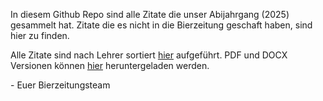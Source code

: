 In diesem Github Repo sind alle Zitate die unser Abijahrgang (2025) gesammelt hat. Zitate die es nicht in die Bierzeitung geschaft haben, sind hier zu finden.

Alle Zitate sind nach Lehrer sortiert [hier](Zitate.md) aufgeführt. PDF und DOCX Versionen können [hier](https://github.com/BierzeitungZitate/Zitate/releases/tag/download) heruntergeladen werden.

\- Euer Bierzeitungsteam